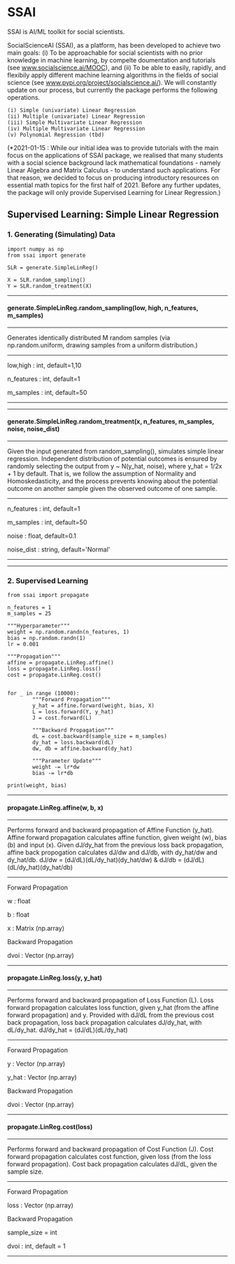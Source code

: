 # SSAI

SSAI is AI/ML toolkit for social scientists. 

SocialScienceAI (SSAI), as a platform, has been developed to achieve two main goals: (i) To be approachable for social scientists with no prior knowledge in machine learning, by compelte doumentation and tutorials (see www.socialscience.ai/MOOC), and (ii) To be able to easily, rapidly, and flexibily apply different machine learning algorithms in the fields of social science (see www.pypi.org/project/socialscience.ai/). We will constantly update on our process, but currently the package performs the following operations.  

    (i) Simple (univariate) Linear Regression
    (ii) Multiple (univariate) Linear Regression 
    (iii) Simple Multivariate Linear Regression 
    (iv) Multiple Multivariate Linear Regression  
    (v) Polynomial Regression (tbd) 

(*2021-01-15 : While our initial idea was to provide tutorials with the main focus on the applications of SSAI package, we realised that many students with a social science background lack mathematical foundations - namely Linear Algebra and Matrix Calculus - to understand such applications. For that reason, we decided to focus on producing introductory resources on essential math topics for the first half of 2021. Before any further updates, the package will only provide Supervised Learning for Linear Regression.)

## Supervised Learning: Simple Linear Regression

### 1. Generating (Simulating) Data 


```
import numpy as np 
from ssai import generate 

SLR = generate.SimpleLinReg()

X = SLR.random_sampling()
Y = SLR.random_treatment(X)
```

--------------
#### generate.SimpleLinReg.random_sampling(low, high, n_features, m_samples)
--------------

Generates identically distributed M random samples (via np.random.uniform, drawing samples from a uniform distribution.)

--------------

low,high : int, default=1,10

n_features : int, default=1

m_samples : int, default=50

--------------

--------------
#### generate.SimpleLinReg.random_treatment(x, n_features, m_samples, noise, noise_dist)
--------------

Given the input generated from random_sampling(), simulates simple linear regression. Independent distribution of potential outcomes is ensured by randomly selecting the output from y ~ N(y_hat, noise), where y_hat = 1/2x + 1 by default. That is, we follow the assumption of Normality and Homoskedasticity, and the process prevents knowing about the potential outcome on another sample given the observed outcome of one sample. 

--------------

n_features : int, default=1

m_samples : int, default=50

noise : float, default=0.1

noise_dist : string, default='Normal'

--------------

--------------
### 2. Supervised Learning  

```
from ssai import propagate 

n_features = 1 
m_samples = 25

"""Hyperparameter"""
weight = np.random.randn(n_features, 1)
bias = np.random.randn(1) 
lr = 0.001 

"""Propagation"""
affine = propagate.LinReg.affine()
loss = propagate.LinReg.loss()
cost = propagate.LinReg.cost()


for _ in range (10000): 
        """Forward Propagation"""
        y_hat = affine.forward(weight, bias, X) 
        L = loss.forward(Y, y_hat) 
        J = cost.forward(L) 
        
        """Backward Propagation"""
        dL = cost.backward(sample_size = m_samples)
        dy_hat = loss.backward(dL)
        dw, db = affine.backward(dy_hat) 
        
        """Parameter Update"""
        weight -= lr*dw 
        bias -= lr*db     

print(weight, bias) 
```
--------------
#### propagate.LinReg.affine(w, b, x) 
--------------

Performs forward and backward propagation of Affine Function (y_hat). Affine forward propagation calculates affine function, given weight (w), bias (b) and input (x). Given dJ/dy_hat from the previous loss back propagation, affine back propogation calculates dJ/dw and dJ/db, with dy_hat/dw and dy_hat/db. dJ/dw = (dJ/dL)(dL/dy_hat)(dy_hat/dw) & dJ/db = (dJ/dL)(dL/dy_hat)(dy_hat/db)  

--------------

Forward Propagation

w : float 

b : float

x : Matrix (np.array) 


Backward Propagation  

dvoi : Vector (np.array)  

--------------
#### propagate.LinReg.loss(y, y_hat) 
--------------

Performs forward and backward propagation of Loss Function (L). Loss forward propagation calculates loss function, given y_hat (from the affine forward propagation) and y. Provided with dJ/dL from the previous cost back propagation, loss back propagation calculates dJ/dy_hat, with dL/dy_hat. dJ/dy_hat = (dJ/dL)(dL/dy_hat)  

--------------

Forward Propagation

y : Vector (np.array)  

y_hat : Vector (np.array)  


Backward Propagation  

dvoi : Vector (np.array)  

--------------
#### propagate.LinReg.cost(loss) 
--------------

Performs forward and backward propagation of Cost Function (J). Cost forward propagation calculates cost function, given loss (from the loss forward propagation). Cost back propagation calculates dJ/dL, given the sample size. 

--------------

Forward Propagation

loss : Vector (np.array)


Backward Propagation  

sample_size = int 

dvoi : int, default = 1  

--------------
